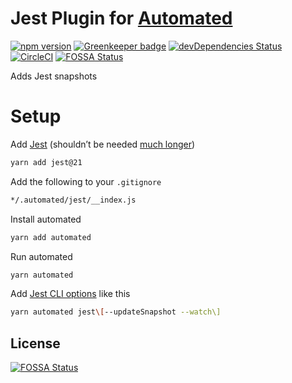 # Jest Plugin for [Automated](https://github.com/automated-tools/automated)

[![npm version](https://badge.fury.io/js/%40automated%2Fplugin-jest.svg)](https://badge.fury.io/js/%40automated%2Fplugin-jest)
[![Greenkeeper badge](https://badges.greenkeeper.io/automated-tools/plugin-jest.svg)](https://greenkeeper.io/)
[![devDependencies Status](https://david-dm.org/automated-tools/plugin-jest/dev-status.svg)](https://david-dm.org/automated-tools/plugin-jest?type=dev)
[![CircleCI](https://circleci.com/gh/automated/plugin-jest.svg?style=svg)](https://circleci.com/gh/automated/plugin-jest)
[![FOSSA Status](https://app.fossa.io/api/projects/git%2Bgithub.com%2Fautomated-tools%2Fplugin-jest.svg?type=shield)](https://app.fossa.io/projects/git%2Bgithub.com%2Fautomated-tools%2Fplugin-jest?ref=badge_shield)

Adds Jest snapshots

# Setup

Add [Jest](https://facebook.github.io/jest/) (shouldn’t be needed [much longer](https://github.com/automated/plugin-jest/issues/3))

```bash
yarn add jest@21
```

Add the following to your `.gitignore`

```bash
*/.automated/jest/__index.js
```

Install automated

```bash
yarn add automated
```

Run automated

```bash
yarn automated
```

Add [Jest CLI options](https://facebook.github.io/jest/docs/en/cli.html) like
this

```bash
yarn automated jest\[--updateSnapshot --watch\]
```

## License

[![FOSSA Status](https://app.fossa.io/api/projects/git%2Bgithub.com%2Fautomated-tools%2Fplugin-jest.svg?type=large)](https://app.fossa.io/projects/git%2Bgithub.com%2Fautomated-tools%2Fplugin-jest?ref=badge_large)
